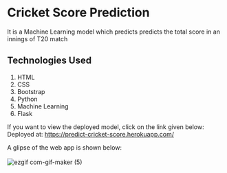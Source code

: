 # Cricket Score Prediction
It is a Machine Learning model which predicts predicts the total score in an innings of T20 match

## Technologies Used
1. HTML
2. CSS
3. Bootstrap
4. Python
5. Machine Learning
6. Flask

If you want to view the deployed model, click on the link given below: <br>
Deployed at: https://predict-cricket-score.herokuapp.com/

A glipse of the web app is shown below: <br><br>
![ezgif com-gif-maker (5)](https://user-images.githubusercontent.com/72275085/120093546-a544a200-c138-11eb-9ea1-50c84705ad0c.gif)
